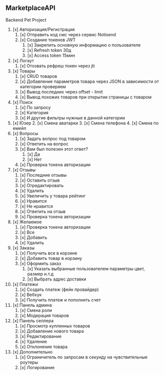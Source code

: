 ## MarketplaceAPI

Backend Pet Project

1. [x] Авторизация/Регистрация
	1. [x] Отправить код смс через сервис Notisend
	2. [x] Создание токенов JWT
		1. [x] Закрепить основную информацию о пользователе
		2. [x] Refresh token 30д
		3. [x] Access token 15мин
2. [x] Логаут
	1. [x] Отозвать рефреш токен через jti
3. [x] Товары
	1. [x] CRUD товаров
	2. [x] Добавление параметров товара через JSON в зависимости от категории проверяем
	3. [x] Вывод последних через offset - limit
	4. [x] Вывод похожих товаров при открытии страницы с товаром
4. [x] Поиск
	1. [x] По запросу
	2. [x] Категория
	3. [x] И другие фильтры нужные в данной категории
5. [x] Юзер
	2. [x] Смена аватарки
	3. [x] Смена телефона
	4. [x] Смена по емейл
6. [x] Вопросы
	1. [x] Задать вопрос под товаром
	2. [x] Ответить на вопрос
	3. [x] Вам был полезен этот ответ?
		1. [x] Да
		2. [x] Нет
	4. [x] Проверка токена авторизации
7. [x] Отзывы
	1. [x] Последние отзывы
	2. [x] Оставить отзыв
	3. [x] Отредактировать
	4. [x] Удалить
	5. [x] Увеличить у товара рейтинг
	6. [x] Нравится
	7. [x] Не нравится
	8. [x] Ответить на отзыв
	9. [x] Проверка токена авторизации
8. [x] Желаемое
	1. [x] Проверка токена авторизации
	2. [x] Все
	3. [x] Добавить
	4. [x] Удалить
9. [x] Заказы
	1. [x] Получить все в корзине
	2. [x] Добавить товар в корзину
 	3. [x] Оформить заказ
		1. [x] Указать выбранные пользователем параметры цвет, размер и.т.д
  		2. [x] Выбрать адрес доставки
10. [x] Платежи
	1. [x] Создать платеж (фейк провайдер)
	2. [x] Вебхук 
	3. [x] Получить платеж и пополнить счет
11. [x] Панель админа
	1. [x] Смена роли
	2. [x] Модерация товаров
12. [x] Панель селлера
	1. [x] Просмотр купленных товаров
	2. [x] Добавление нового товара
	3. [x] Редактирование
	4. [x] Удаление
	5. [x] Отклонение товара
13. [x] Дополнительно
	1. [x] Ограничитель по запросам в секунду на чувствительные роутеры
	2. [x] Логирование
